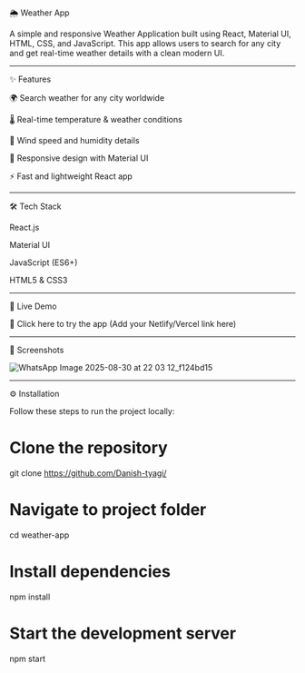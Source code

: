 🌦 Weather App

A simple and responsive Weather Application built using React, Material UI, HTML, CSS, and JavaScript.
This app allows users to search for any city and get real-time weather details with a clean modern UI.


---

✨ Features

🌍 Search weather for any city worldwide

🌡 Real-time temperature & weather conditions

💨 Wind speed and humidity details

📱 Responsive design with Material UI

⚡ Fast and lightweight React app



---

🛠 Tech Stack

React.js

Material UI

JavaScript (ES6+)

HTML5 & CSS3



---

🚀 Live Demo

🔗 Click here to try the app (Add your Netlify/Vercel link here)


---

📸 Screenshots

![WhatsApp Image 2025-08-30 at 22 03 12_f124bd15](https://github.com/user-attachments/assets/3977da2d-8317-4baf-b4f9-065c0b76311c)



---

⚙ Installation

Follow these steps to run the project locally:

# Clone the repository
git clone https://github.com/Danish-tyagi/
# Navigate to project folder
cd weather-app

# Install dependencies
npm install

# Start the development server
npm start
